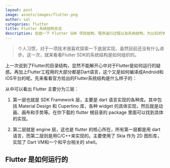 ```yaml
---
layout: post
image: assets/images/flutter.png
author: sal
categories: flutter
title: Flutter 系统结构总览
description: 总结一下 Flutter SDK 项目结构，程序运行过程以及系统结构，为以后的学习把握方向
---
```


> 个人习惯，对于一项技术很喜欢探索一下底层实现，虽然目前还没有什么进步。这一次，就来看看Flutter SDK的系统结构是如何组织的。

上一次说到了Flutter的目录结构，显然不能解开心中对于Flutter是如何运行的疑惑。再加上Flutter工程用的大部分都是Dart语言，这个又是如何编译成Android和iOS平台的呢。先来看看官方给出的Flutter系统结构是什么样子的：

从中可以看出 Flutter 主要分为三层：

1. 第一层也就是 SDK Framework 层，主要是 dart 语言实现的各种库。其中包括 Material Design 和 Cupertino 库，各种 widget 的具体实现，然后就是动画、画布和手势等。在你下载的 flutter 根目录的 package 里面可以找到具体的实现。

2. 第二层就是 engine 层，这也是 flutter 的核心所在，所有第一层都是用 dart 语言，而第二层则是用C/C++来实现的。主要使用了 Skia 作为 2D 图形库，实现了 Dart VM和一个和平台相关的 shell。

## Flutter 是如何运行的

